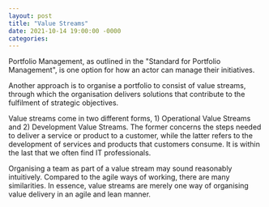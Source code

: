 ```yaml
---
layout: post
title: "Value Streams"
date: 2021-10-14 19:00:00 -0000
categories:
---
```


Portfolio Management, as outlined in the "Standard for Portfolio Management", is one option for how an actor can manage their initiatives. 

Another approach is to organise a portfolio to consist of value streams, through which the organisation delivers solutions that contribute to the fulfilment of strategic objectives. 

Value streams come in two different forms, 1) Operational Value Streams and 2) Development Value Streams. The former concerns the steps needed to deliver a service or product to a customer, while the latter refers to the development of services and products that customers consume. It is within the last that we often find IT professionals. 

Organising a team as part of a value stream may sound reasonably intuitively. Compared to the agile ways of working, there are many similarities. In essence, value streams are merely one way of organising value delivery in an agile and lean manner. 
